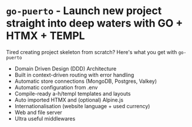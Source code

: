 # `go-puerto` - Launch new project straight into deep waters with GO + HTMX + TEMPL
Tired creating project skeleton from scratch? Here's what you get with `go-puerto`
- Domain Driven Design (DDD) Architecture
- Built in context-driven routing with error handling
- Automatic store connections (MongoDB, Postgres, Valkey)
- Automatic configuration from .env
- Compile-ready a-h/templ templates and layouts
- Auto imported HTMX and (optional) Alpine.js
- Internationalisation (website language + used currency)
- Web and file server
- Ultra useful middlewares